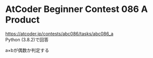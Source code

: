 # AtCoder Beginner Contest 086 A Product  
https://atcoder.jp/contests/abc086/tasks/abc086_a  
Python (3.8.2)で回答  

a×bが偶数か判定する
